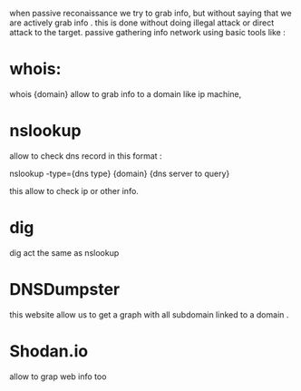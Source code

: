 when passive reconaissance we try to grab info, but without saying that we are actively grab info .
this is done without doing illegal attack or direct attack to the target.
passive gathering info network using basic tools like :

# whois:

whois {domain}
allow to grab info to a domain like ip machine, 

# nslookup

allow to check dns record in this format :

nslookup -type={dns type} {domain} {dns server to query}

this allow to check ip or other info.

# dig

dig act the same as nslookup 


# DNSDumpster

this website allow us to get a graph with all subdomain linked to a domain .

# Shodan.io  

allow to grap web info too 
